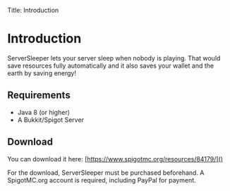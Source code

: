 Title: Introduction

# Introduction

ServerSleeper lets your server sleep when nobody is playing. That would save resources fully automatically and it also saves your wallet and the earth by saving energy!

## Requirements

- Java 8 (or higher)
- A Bukkit/Spigot Server

## Download

You can download it here: [https://www.spigotmc.org/resources/84179/]()

For the download, ServerSleeper must be purchased beforehand. A SpigotMC.org account is required, including PayPal for payment.
